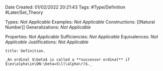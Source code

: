 <div class="topSpace"></div>

Date Created: 01/02/2022 20:21:43
Tags: #Type/Definition #Later/Set_Theory

Types: _Not Applicable_
Examples: _Not Applicable_
Constructions: [[Natural Number]]
Generalizations: _Not Applicable_

Properties: _Not Applicable_
Sufficiencies: _Not Applicable_
Equivalences: _Not Applicable_
Justifications: _Not Applicable_

``` ad-Definition
title: Definition.

_An ordinal $\beta$ is called a **successor ordinal** if $\ex\alpha\in\ON:\beta=S\l(\alpha\r)$._

```
